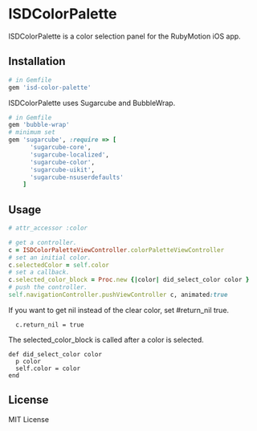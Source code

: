 # ISDColorPalette

ISDColorPalette is a color selection panel for the RubyMotion iOS app.

## Installation

```ruby
# in Gemfile
gem 'isd-color-palette'
```

ISDColorPalette uses Sugarcube and BubbleWrap.

```ruby
# in Gemfile
gem 'bubble-wrap'
# minimum set
gem 'sugarcube', :require => [
      'sugarcube-core',
      'sugarcube-localized',
      'sugarcube-color',
      'sugarcube-uikit',
      'sugarcube-nsuserdefaults'
    ]
```


## Usage


```ruby
# attr_accessor :color

# get a controller.
c = ISDColorPaletteViewController.colorPaletteViewController
# set an initial color.
c.selectedColor = self.color
# set a callback.
c.selected_color_block = Proc.new {|color| did_select_color color }
# push the controller.
self.navigationController.pushViewController c, animated:true
```

If you want to get nil instead of the clear color, set #return_nil true.

```
  c.return_nil = true
```

The selected_color_block is called after a color is selected.

```
def did_select_color color
  p color
  self.color = color
end
```

## License

MIT License  


